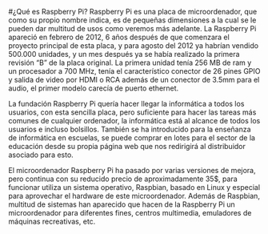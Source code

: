 #¿Qué es Raspberry Pi?
Raspberry Pi es una placa de microordenador, que como su propio nombre indica, es de pequeñas dimensiones a la cual se le pueden dar multitud de usos como veremos más adelante.
 La Raspberry Pi apareció en febrero de 2012, 6 años después de que comenzara el proyecto principal de esta placa, y para agosto del 2012 ya habrían vendido 500.000 unidades, y un mes después ya se había realizado la primera revisión “B” de la placa original. 
 La primera unidad tenía 256 MB de ram y un procesador a 700 MHz, tenía el característico conector de 26 pines GPIO y salida de video por HDMI o RCA además de un conector de 3.5mm para el audio, el primer modelo carecía de puerto ethernet.

La fundación Raspberry Pi quería hacer llegar la informática a todos los usuarios, con esta sencilla placa, pero suficiente para hacer las tareas más comunes de cualquier ordenador, 
la informática está al alcance de todos los usuarios e incluso bolsillos. También se ha introducido para la enseñanza de informática en escuelas, se puede comprar en lotes para el sector de la educación desde su propia página web que nos redirigirá al distribuidor asociado para esto.

El microordenador Raspberry Pi ha pasado por varias versiones de mejora, pero continua con su reducido precio de aproximadamente 35$, para funcionar utiliza un sistema operativo, Raspbian, basado en Linux y especial para aprovechar el hardware de este microordenador. Además de Raspbian,
 multitud de sistemas han aparecido que hacen de la Raspberry Pi un microordenador para diferentes fines, centros multimedia, emuladores de máquinas recreativas, etc.